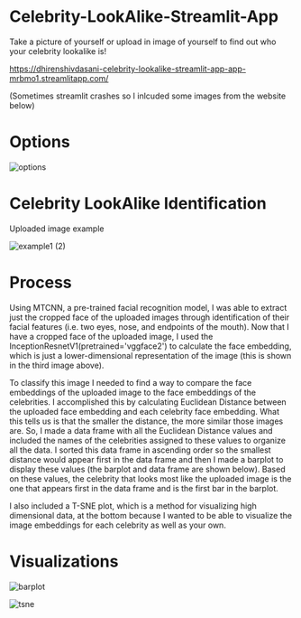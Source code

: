 # Celebrity-LookAlike-Streamlit-App
Take a picture of yourself or upload in image of yourself to find out who your celebrity lookalike is!

https://dhirenshivdasani-celebrity-lookalike-streamlit-app-app-mrbmo1.streamlitapp.com/

(Sometimes streamlit crashes so I inlcuded some images from the website below)

# Options
![options](https://user-images.githubusercontent.com/51030977/179425311-18987c4f-c740-4edb-87b5-4a92d421d5ab.png)


# Celebrity LookAlike Identification 

Uploaded image example

![example1 (2)](https://user-images.githubusercontent.com/51030977/179424880-42de3890-658f-4c85-86b1-c6b0e2bb65a9.png)

# Process

Using MTCNN, a pre-trained facial recognition model, I was able to extract just the cropped face of the uploaded images through identification of their facial features (i.e. two eyes, nose, and endpoints of the mouth). Now that I have a cropped face of the uploaded image, I used the InceptionResnetV1(pretrained='vggface2') to calculate the face embedding, which is just a lower-dimensional representation of the image (this is shown in the third image above).

To classify this image I needed to find a way to compare the face embeddings of the uploaded image to the face embeddings of the celebrities. I accomplished this by calculating Euclidean Distance between the uploaded face embedding and each celebrity face embedding. What this tells us is that the smaller the distance, the more similar those images are. So, I made a data frame with all the Euclidean Distance values and included the names of the celebrities assigned to these values to organize all the data. I sorted this data frame in ascending order so the smallest distance would appear first in the data frame and then I made a barplot to display these values (the barplot and data frame are shown below). Based on these values, the celebrity that looks most like the uploaded image is the one that appears first in the data frame and is the first bar in the barplot.

I also included a T-SNE plot, which is a method for visualizing high dimensional data, at the bottom because I wanted to be able to visualize the image embeddings for each celebrity as well as your own.

# Visualizations

![barplot](https://user-images.githubusercontent.com/51030977/179425402-4bff23f9-c6aa-4e75-9556-5b7da189caf4.png)

![tsne](https://user-images.githubusercontent.com/51030977/179425114-47165de2-cf1f-4256-b103-53ad617806b1.png)

